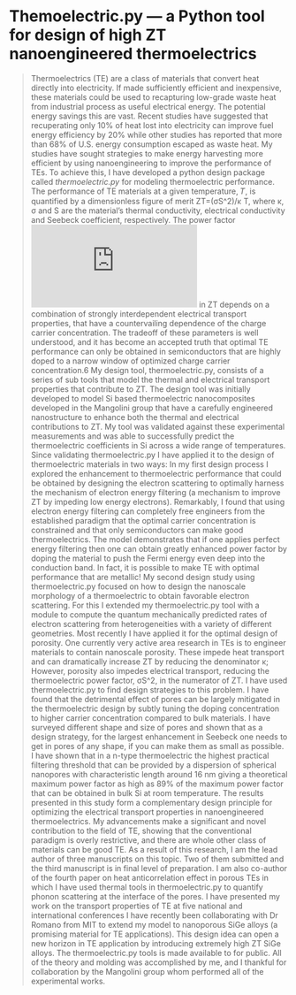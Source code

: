 # Themoelectric.py — a Python tool for design of high ZT nanoengineered thermoelectrics
> Thermoelectrics (TE) are a class of materials that convert heat directly into electricity. If made sufficiently efficient and inexpensive, these materials could be used to recapturing low-grade waste heat from industrial process as useful electrical energy. The potential energy savings this are vast. Recent studies have suggested that recuperating only 10% of heat lost into electricity can improve fuel energy efficiency by 20% while other studies has reported that more than 68% of U.S. energy consumption escaped as waste heat. My studies have sought strategies to make energy harvesting more efficient by using nanoengineering to improve the performance of TEs. To achieve this, I have developed a python design package called *thermoelectric.py* for modeling thermoelectric performance.
The performance of TE materials at a given temperature, 𝑇, is quantified by a dimensionless figure of merit ZT=(σS^2)/κ T, where κ, σ and S are the material’s thermal conductivity, electrical conductivity and Seebeck coefficient, respectively. The power factor ![eq](https://latex.codecogs.com/gif.latex?%5Cdpi%7B300%7D%20%5Csigma%20S%5E2) in ZT depends on a combination of strongly interdependent electrical transport properties, that have a countervailing dependence of the charge carrier concentration. The tradeoff of these parameters is well understood, and it has become an accepted truth that optimal TE performance can only be obtained in semiconductors that are highly doped to a narrow window of optimized charge carrier concentration.6 My design tool, thermoelectric.py, consists of a series of sub tools that model the thermal and electrical transport properties that contribute to ZT. The design tool was initially developed to model Si based thermoelectric nanocomposites developed in the Mangolini group that have a carefully engineered nanostructure to enhance both the thermal and electrical contributions to ZT. My tool was validated against these experimental measurements and was able to successfully predict the thermoelectric coefficients in Si across a wide range of temperatures. 
Since validating thermoelectric.py I have applied it to the design of thermoelectric materials in two  ways: In my first design process I explored the enhancement to thermoelectric performance that could be obtained by designing the electron scattering to optimally harness the mechanism of electron energy filtering (a mechanism to improve ZT by impeding low energy electrons). Remarkably, I found that using electron energy filtering can completely free engineers from the established paradigm that the optimal carrier concentration is constrained and that only semiconductors can make good thermoelectrics. The model demonstrates that if one applies perfect energy filtering then one can obtain greatly enhanced power factor by doping the material to push the Fermi energy even deep into the conduction band. In fact, it is possible to make TE with optimal performance that are metallic!
My second design study using thermoelectric.py focused on how to design the nanoscale morphology of a thermoelectric to obtain favorable electron scattering. For this I extended my thermoelectric.py tool with a module to compute the quantum mechanically predicted rates of electron scattering from heterogeneities with a variety of different geometries. Most recently I have applied it for the optimal design of porosity.
One currently very active area research in TEs is to engineer materials to contain nanoscale porosity.  These impede heat transport and can dramatically increase ZT by reducing the denominator κ; However, porosity also impedes electrical transport, reducing the thermoelectric power factor, σS^2, in the numerator of ZT. I have used thermoelectric.py to find design strategies to this problem. I have found that the detrimental effect of pores can be largely mitigated in the thermoelectric design by subtly tuning the doping concentration to higher carrier concentration compared to bulk materials. I have surveyed different shape and size of pores and shown that as a design strategy, for the largest enhancement in Seebeck one needs to get in pores of any shape, if you can make them as small as possible. I have shown that in a n-type thermoelectric the highest practical filtering threshold that can be provided by a dispersion of spherical nanopores with characteristic length around 16 nm giving a theoretical maximum power factor as high as 89% of the maximum power factor that can be obtained in bulk Si at room temperature. The results presented in this study form a complementary design principle for optimizing the electrical transport properties in nanoengineered thermoelectrics.
My advancements make a significant and novel contribution to the field of TE, showing that the conventional paradigm is overly restrictive, and there are whole other class of materials can be good TE. As a result of this research, I am the lead author of three manuscripts on this topic. Two of them submitted and the third manuscript is in final level of preparation. I am also co-author of the fourth paper on heat anticorrelation effect in porous TEs in which I have used thermal tools in thermoelectric.py to quantify phonon scattering at the interface of the pores. I have presented my work on the transport properties of TE at five national and international conferences I have recently been collaborating with Dr Romano from MIT to extend my model to nanoporous SiGe alloys (a promising material for TE applications). This design idea can open a new horizon in TE application by introducing extremely high ZT SiGe alloys. The thermoelectric.py tools is made available to for public. All of the theory and molding was accomplished by me, and I thankful for collaboration by the Mangolini group whom performed all of the experimental works. 
